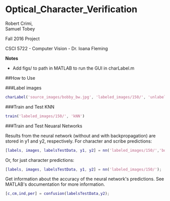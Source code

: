 # Optical_Character_Verification

Robert Crimi,  
Samuel Tobey

Fall 2016 Project

CSCI 5722 - Computer Vision - Dr. Ioana Fleming

**Notes**

 * Add figs/ to path in MATLAB to run the GUI in charLabel.m


##How to Use

###Label images

```MATLAB
charLabel('source_images/bobby_bw.jpg', 'labeled_images/150/', 'unlabeled_images/', 'Train', 'bobby')
```

###Train and Test KNN

```MATLAB
train('labeled_images/150/', 'kNN')
```

###Train and Test Neuaral Networks

Results from the neural network (without and with backpropagation) are stored in y1 and y2, respectively.  For character and scribe predictions:

```MATLAB
[labels, images, labelsTestData, y1, y2] = nn('labeled_images/150/','bobby','sam');
```

Or, for just character predictions:

```MATLAB
[labels, images, labelsTestData, y1, y2] = nn('labeled_images/150/');
```

Get information about the accuracy of the neural network's predictions.  See MATLAB's documentation for more information.

```MATLAB
[c,cm,ind,per] = confusion(labelsTestData,y2);
```
